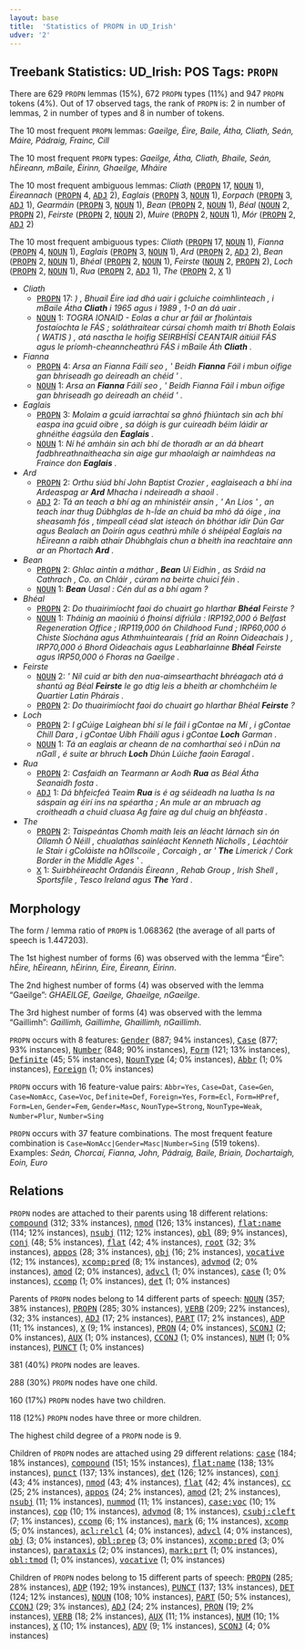 ```yaml
---
layout: base
title:  'Statistics of PROPN in UD_Irish'
udver: '2'
---
```


## Treebank Statistics: UD_Irish: POS Tags: `PROPN`

There are 629 `PROPN` lemmas (15%), 672 `PROPN` types (11%) and 947 `PROPN` tokens (4%).
Out of 17 observed tags, the rank of `PROPN` is: 2 in number of lemmas, 2 in number of types and 8 in number of tokens.

The 10 most frequent `PROPN` lemmas: <em>Gaeilge, Éire, Baile, Átha, Cliath, Seán, Máire, Pádraig, Frainc, Cill</em>

The 10 most frequent `PROPN` types:  <em>Gaeilge, Átha, Cliath, Bhaile, Seán, hÉireann, mBaile, Éirinn, Ghaeilge, Mháire</em>

The 10 most frequent ambiguous lemmas: <em>Cliath</em> (<tt><a href="ga-pos-PROPN.html">PROPN</a></tt> 17, <tt><a href="ga-pos-NOUN.html">NOUN</a></tt> 1), <em>Éireannach</em> (<tt><a href="ga-pos-PROPN.html">PROPN</a></tt> 4, <tt><a href="ga-pos-ADJ.html">ADJ</a></tt> 2), <em>Eaglais</em> (<tt><a href="ga-pos-PROPN.html">PROPN</a></tt> 3, <tt><a href="ga-pos-NOUN.html">NOUN</a></tt> 1), <em>Eorpach</em> (<tt><a href="ga-pos-PROPN.html">PROPN</a></tt> 3, <tt><a href="ga-pos-ADJ.html">ADJ</a></tt> 1), <em>Gearmáin</em> (<tt><a href="ga-pos-PROPN.html">PROPN</a></tt> 3, <tt><a href="ga-pos-NOUN.html">NOUN</a></tt> 1), <em>Bean</em> (<tt><a href="ga-pos-PROPN.html">PROPN</a></tt> 2, <tt><a href="ga-pos-NOUN.html">NOUN</a></tt> 1), <em>Béal</em> (<tt><a href="ga-pos-NOUN.html">NOUN</a></tt> 2, <tt><a href="ga-pos-PROPN.html">PROPN</a></tt> 2), <em>Feirste</em> (<tt><a href="ga-pos-PROPN.html">PROPN</a></tt> 2, <tt><a href="ga-pos-NOUN.html">NOUN</a></tt> 2), <em>Muire</em> (<tt><a href="ga-pos-PROPN.html">PROPN</a></tt> 2, <tt><a href="ga-pos-NOUN.html">NOUN</a></tt> 1), <em>Mór</em> (<tt><a href="ga-pos-PROPN.html">PROPN</a></tt> 2, <tt><a href="ga-pos-ADJ.html">ADJ</a></tt> 2)

The 10 most frequent ambiguous types:  <em>Cliath</em> (<tt><a href="ga-pos-PROPN.html">PROPN</a></tt> 17, <tt><a href="ga-pos-NOUN.html">NOUN</a></tt> 1), <em>Fianna</em> (<tt><a href="ga-pos-PROPN.html">PROPN</a></tt> 4, <tt><a href="ga-pos-NOUN.html">NOUN</a></tt> 1), <em>Eaglais</em> (<tt><a href="ga-pos-PROPN.html">PROPN</a></tt> 3, <tt><a href="ga-pos-NOUN.html">NOUN</a></tt> 1), <em>Ard</em> (<tt><a href="ga-pos-PROPN.html">PROPN</a></tt> 2, <tt><a href="ga-pos-ADJ.html">ADJ</a></tt> 2), <em>Bean</em> (<tt><a href="ga-pos-PROPN.html">PROPN</a></tt> 2, <tt><a href="ga-pos-NOUN.html">NOUN</a></tt> 1), <em>Bhéal</em> (<tt><a href="ga-pos-PROPN.html">PROPN</a></tt> 2, <tt><a href="ga-pos-NOUN.html">NOUN</a></tt> 1), <em>Feirste</em> (<tt><a href="ga-pos-NOUN.html">NOUN</a></tt> 2, <tt><a href="ga-pos-PROPN.html">PROPN</a></tt> 2), <em>Loch</em> (<tt><a href="ga-pos-PROPN.html">PROPN</a></tt> 2, <tt><a href="ga-pos-NOUN.html">NOUN</a></tt> 1), <em>Rua</em> (<tt><a href="ga-pos-PROPN.html">PROPN</a></tt> 2, <tt><a href="ga-pos-ADJ.html">ADJ</a></tt> 1), <em>The</em> (<tt><a href="ga-pos-PROPN.html">PROPN</a></tt> 2, <tt><a href="ga-pos-X.html">X</a></tt> 1)


* <em>Cliath</em>
  * <tt><a href="ga-pos-PROPN.html">PROPN</a></tt> 17: <em>) , Bhuail Éire iad dhá uair i gcluiche coimhlinteach , i mBaile Átha <b>Cliath</b> i 1965 agus i 1989 , 1-0 an dá uair .</em>
  * <tt><a href="ga-pos-NOUN.html">NOUN</a></tt> 1: <em>TOGRA IONAID - Eolas a chur ar fáil ar fholúntais fostaíochta le FÁS ; soláthraítear cúrsaí chomh maith trí Bhoth Eolais ( WATIS ) , atá nasctha le hoifig SEIRBHÍSÍ CEANTAIR áitiúil FÁS agus le príomh-cheanncheathrú FÁS i mBaile Áth <b>Cliath</b> .</em>
* <em>Fianna</em>
  * <tt><a href="ga-pos-PROPN.html">PROPN</a></tt> 4: <em>Arsa an Fianna Fáilí seo , ' Beidh <b>Fianna</b> Fáil i mbun oifige gan bhriseadh go deireadh an chéid ' .</em>
  * <tt><a href="ga-pos-NOUN.html">NOUN</a></tt> 1: <em>Arsa an <b>Fianna</b> Fáilí seo , ' Beidh Fianna Fáil i mbun oifige gan bhriseadh go deireadh an chéid ' .</em>
* <em>Eaglais</em>
  * <tt><a href="ga-pos-PROPN.html">PROPN</a></tt> 3: <em>Molaim a gcuid iarrachtaí sa ghnó fhiúntach sin ach bhí easpa ina gcuid oibre , sa dóigh is gur cuireadh béim láidir ar ghnéithe éagsúla den <b>Eaglais</b> .</em>
  * <tt><a href="ga-pos-NOUN.html">NOUN</a></tt> 1: <em>Ní hé amháin sin ach bhí de thoradh ar an dá bheart fadbhreathnaitheacha sin aige gur mhaolaigh ar naimhdeas na Fraince don <b>Eaglais</b> .</em>
* <em>Ard</em>
  * <tt><a href="ga-pos-PROPN.html">PROPN</a></tt> 2: <em>Orthu siúd bhí John Baptist Crozier , eaglaiseach a bhí ina Ardeaspag ar <b>Ard</b> Mhacha i ndeireadh a shaoil .</em>
  * <tt><a href="ga-pos-ADJ.html">ADJ</a></tt> 2: <em>Tá an teach a bhí ag an mhinistéir ansin , ' An Lios ' , an teach inar thug Dúbhglas de h-Íde an chuid ba mhó dá óige , ina sheasamh fós , timpeall céad slat isteach ón bhóthar idir Dún Gar agus Bealach an Doirín agus ceathrú mhíle ó shéipéal Eaglais na hÉireann a raibh athair Dhúbhglais chun a bheith ina reachtaire ann ar an Phortach <b>Ard</b> .</em>
* <em>Bean</em>
  * <tt><a href="ga-pos-PROPN.html">PROPN</a></tt> 2: <em>Ghlac aintín a máthar , <b>Bean</b> Uí Eidhin , as Sráid na Cathrach , Co. an Chláir , cúram na beirte chuici féin .</em>
  * <tt><a href="ga-pos-NOUN.html">NOUN</a></tt> 1: <em><b>Bean</b> Uasal : Cén dul as a bhí agam ?</em>
* <em>Bhéal</em>
  * <tt><a href="ga-pos-PROPN.html">PROPN</a></tt> 2: <em>Do thuairimíocht faoi do chuairt go hIarthar <b>Bhéal</b> Feirste ?</em>
  * <tt><a href="ga-pos-NOUN.html">NOUN</a></tt> 1: <em>Tháinig an maoiniú ó fhoinsí difriúla : IRP192,000 ó Belfast Regeneration Office ; IRP119,000 ón Childhood Fund ; IRP60,000 ó Chiste Síochána agus Athmhuintearais ( fríd an Roinn Oideachais ) , IRP70,000 ó Bhord Oideachais agus Leabharlainne <b>Bhéal</b> Feirste agus IRP50,000 ó Fhoras na Gaeilge .</em>
* <em>Feirste</em>
  * <tt><a href="ga-pos-NOUN.html">NOUN</a></tt> 2: <em>' Níl cuid ar bith den nua-aimsearthacht bhréagach atá á shantú ag Béal <b>Feirste</b> le go dtig leis a bheith ar chomhchéim le Quartier Latin Phárais .</em>
  * <tt><a href="ga-pos-PROPN.html">PROPN</a></tt> 2: <em>Do thuairimíocht faoi do chuairt go hIarthar Bhéal <b>Feirste</b> ?</em>
* <em>Loch</em>
  * <tt><a href="ga-pos-PROPN.html">PROPN</a></tt> 2: <em>I gCúige Laighean bhí sí le fáil i gContae na Mí , i gContae Chill Dara , i gContae Uíbh Fháilí agus i gContae <b>Loch</b> Garman .</em>
  * <tt><a href="ga-pos-NOUN.html">NOUN</a></tt> 1: <em>Tá an eaglais ar cheann de na comharthaí seó i nDún na nGall , é suite ar bhruch <b>Loch</b> Dhún Lúiche faoin Earagal .</em>
* <em>Rua</em>
  * <tt><a href="ga-pos-PROPN.html">PROPN</a></tt> 2: <em>Casfaidh an Tearmann ar Aodh <b>Rua</b> as Béal Átha Seanaidh fosta .</em>
  * <tt><a href="ga-pos-ADJ.html">ADJ</a></tt> 1: <em>Dá bhfeicfeá Teaim <b>Rua</b> is é ag séideadh na luatha Is na sáspain ag éirí ins na spéartha ; An mule ar an mbruach ag croitheadh a chuid cluasa Ag faire ag dul chuig an bhféasta .</em>
* <em>The</em>
  * <tt><a href="ga-pos-PROPN.html">PROPN</a></tt> 2: <em>Taispeántas Chomh maith leis an léacht lárnach sin ón Ollamh Ó Néill , chualathas sainléacht Kenneth Nicholls , Léachtóir le Stair i gColáiste na hOllscoile , Corcaigh , ar ' <b>The</b> Limerick / Cork Border in the Middle Ages ' .</em>
  * <tt><a href="ga-pos-X.html">X</a></tt> 1: <em>Suirbhéireacht Ordanáis Éireann , Rehab Group , Irish Shell , Sportsfile , Tesco Ireland agus <b>The</b> Yard .</em>

## Morphology

The form / lemma ratio of `PROPN` is 1.068362 (the average of all parts of speech is 1.447203).

The 1st highest number of forms (6) was observed with the lemma “Éire”: <em>hÉire, hÉireann, hÉirinn, Éire, Éireann, Éirinn</em>.

The 2nd highest number of forms (4) was observed with the lemma “Gaeilge”: <em>GHAEILGE, Gaeilge, Ghaeilge, nGaeilge</em>.

The 3rd highest number of forms (4) was observed with the lemma “Gaillimh”: <em>Gaillimh, Gaillimhe, Ghaillimh, nGaillimh</em>.

`PROPN` occurs with 8 features: <tt><a href="ga-feat-Gender.html">Gender</a></tt> (887; 94% instances), <tt><a href="ga-feat-Case.html">Case</a></tt> (877; 93% instances), <tt><a href="ga-feat-Number.html">Number</a></tt> (848; 90% instances), <tt><a href="ga-feat-Form.html">Form</a></tt> (121; 13% instances), <tt><a href="ga-feat-Definite.html">Definite</a></tt> (45; 5% instances), <tt><a href="ga-feat-NounType.html">NounType</a></tt> (4; 0% instances), <tt><a href="ga-feat-Abbr.html">Abbr</a></tt> (1; 0% instances), <tt><a href="ga-feat-Foreign.html">Foreign</a></tt> (1; 0% instances)

`PROPN` occurs with 16 feature-value pairs: `Abbr=Yes`, `Case=Dat`, `Case=Gen`, `Case=NomAcc`, `Case=Voc`, `Definite=Def`, `Foreign=Yes`, `Form=Ecl`, `Form=HPref`, `Form=Len`, `Gender=Fem`, `Gender=Masc`, `NounType=Strong`, `NounType=Weak`, `Number=Plur`, `Number=Sing`

`PROPN` occurs with 37 feature combinations.
The most frequent feature combination is `Case=NomAcc|Gender=Masc|Number=Sing` (519 tokens).
Examples: <em>Seán, Chorcaí, Fianna, John, Pádraig, Baile, Briain, Dochartaigh, Eoin, Euro</em>


## Relations

`PROPN` nodes are attached to their parents using 18 different relations: <tt><a href="ga-dep-compound.html">compound</a></tt> (312; 33% instances), <tt><a href="ga-dep-nmod.html">nmod</a></tt> (126; 13% instances), <tt><a href="ga-dep-flat-name.html">flat:name</a></tt> (114; 12% instances), <tt><a href="ga-dep-nsubj.html">nsubj</a></tt> (112; 12% instances), <tt><a href="ga-dep-obl.html">obl</a></tt> (89; 9% instances), <tt><a href="ga-dep-conj.html">conj</a></tt> (48; 5% instances), <tt><a href="ga-dep-flat.html">flat</a></tt> (42; 4% instances), <tt><a href="ga-dep-root.html">root</a></tt> (32; 3% instances), <tt><a href="ga-dep-appos.html">appos</a></tt> (28; 3% instances), <tt><a href="ga-dep-obj.html">obj</a></tt> (16; 2% instances), <tt><a href="ga-dep-vocative.html">vocative</a></tt> (12; 1% instances), <tt><a href="ga-dep-xcomp-pred.html">xcomp:pred</a></tt> (8; 1% instances), <tt><a href="ga-dep-advmod.html">advmod</a></tt> (2; 0% instances), <tt><a href="ga-dep-amod.html">amod</a></tt> (2; 0% instances), <tt><a href="ga-dep-advcl.html">advcl</a></tt> (1; 0% instances), <tt><a href="ga-dep-case.html">case</a></tt> (1; 0% instances), <tt><a href="ga-dep-ccomp.html">ccomp</a></tt> (1; 0% instances), <tt><a href="ga-dep-det.html">det</a></tt> (1; 0% instances)

Parents of `PROPN` nodes belong to 14 different parts of speech: <tt><a href="ga-pos-NOUN.html">NOUN</a></tt> (357; 38% instances), <tt><a href="ga-pos-PROPN.html">PROPN</a></tt> (285; 30% instances), <tt><a href="ga-pos-VERB.html">VERB</a></tt> (209; 22% instances),  (32; 3% instances), <tt><a href="ga-pos-ADJ.html">ADJ</a></tt> (17; 2% instances), <tt><a href="ga-pos-PART.html">PART</a></tt> (17; 2% instances), <tt><a href="ga-pos-ADP.html">ADP</a></tt> (11; 1% instances), <tt><a href="ga-pos-X.html">X</a></tt> (9; 1% instances), <tt><a href="ga-pos-PRON.html">PRON</a></tt> (4; 0% instances), <tt><a href="ga-pos-SCONJ.html">SCONJ</a></tt> (2; 0% instances), <tt><a href="ga-pos-AUX.html">AUX</a></tt> (1; 0% instances), <tt><a href="ga-pos-CCONJ.html">CCONJ</a></tt> (1; 0% instances), <tt><a href="ga-pos-NUM.html">NUM</a></tt> (1; 0% instances), <tt><a href="ga-pos-PUNCT.html">PUNCT</a></tt> (1; 0% instances)

381 (40%) `PROPN` nodes are leaves.

288 (30%) `PROPN` nodes have one child.

160 (17%) `PROPN` nodes have two children.

118 (12%) `PROPN` nodes have three or more children.

The highest child degree of a `PROPN` node is 9.

Children of `PROPN` nodes are attached using 29 different relations: <tt><a href="ga-dep-case.html">case</a></tt> (184; 18% instances), <tt><a href="ga-dep-compound.html">compound</a></tt> (151; 15% instances), <tt><a href="ga-dep-flat-name.html">flat:name</a></tt> (138; 13% instances), <tt><a href="ga-dep-punct.html">punct</a></tt> (137; 13% instances), <tt><a href="ga-dep-det.html">det</a></tt> (126; 12% instances), <tt><a href="ga-dep-conj.html">conj</a></tt> (43; 4% instances), <tt><a href="ga-dep-nmod.html">nmod</a></tt> (43; 4% instances), <tt><a href="ga-dep-flat.html">flat</a></tt> (42; 4% instances), <tt><a href="ga-dep-cc.html">cc</a></tt> (25; 2% instances), <tt><a href="ga-dep-appos.html">appos</a></tt> (24; 2% instances), <tt><a href="ga-dep-amod.html">amod</a></tt> (21; 2% instances), <tt><a href="ga-dep-nsubj.html">nsubj</a></tt> (11; 1% instances), <tt><a href="ga-dep-nummod.html">nummod</a></tt> (11; 1% instances), <tt><a href="ga-dep-case-voc.html">case:voc</a></tt> (10; 1% instances), <tt><a href="ga-dep-cop.html">cop</a></tt> (10; 1% instances), <tt><a href="ga-dep-advmod.html">advmod</a></tt> (8; 1% instances), <tt><a href="ga-dep-csubj-cleft.html">csubj:cleft</a></tt> (7; 1% instances), <tt><a href="ga-dep-ccomp.html">ccomp</a></tt> (6; 1% instances), <tt><a href="ga-dep-mark.html">mark</a></tt> (6; 1% instances), <tt><a href="ga-dep-xcomp.html">xcomp</a></tt> (5; 0% instances), <tt><a href="ga-dep-acl-relcl.html">acl:relcl</a></tt> (4; 0% instances), <tt><a href="ga-dep-advcl.html">advcl</a></tt> (4; 0% instances), <tt><a href="ga-dep-obj.html">obj</a></tt> (3; 0% instances), <tt><a href="ga-dep-obl-prep.html">obl:prep</a></tt> (3; 0% instances), <tt><a href="ga-dep-xcomp-pred.html">xcomp:pred</a></tt> (3; 0% instances), <tt><a href="ga-dep-parataxis.html">parataxis</a></tt> (2; 0% instances), <tt><a href="ga-dep-mark-prt.html">mark:prt</a></tt> (1; 0% instances), <tt><a href="ga-dep-obl-tmod.html">obl:tmod</a></tt> (1; 0% instances), <tt><a href="ga-dep-vocative.html">vocative</a></tt> (1; 0% instances)

Children of `PROPN` nodes belong to 15 different parts of speech: <tt><a href="ga-pos-PROPN.html">PROPN</a></tt> (285; 28% instances), <tt><a href="ga-pos-ADP.html">ADP</a></tt> (192; 19% instances), <tt><a href="ga-pos-PUNCT.html">PUNCT</a></tt> (137; 13% instances), <tt><a href="ga-pos-DET.html">DET</a></tt> (124; 12% instances), <tt><a href="ga-pos-NOUN.html">NOUN</a></tt> (108; 10% instances), <tt><a href="ga-pos-PART.html">PART</a></tt> (50; 5% instances), <tt><a href="ga-pos-CCONJ.html">CCONJ</a></tt> (29; 3% instances), <tt><a href="ga-pos-ADJ.html">ADJ</a></tt> (24; 2% instances), <tt><a href="ga-pos-PRON.html">PRON</a></tt> (19; 2% instances), <tt><a href="ga-pos-VERB.html">VERB</a></tt> (18; 2% instances), <tt><a href="ga-pos-AUX.html">AUX</a></tt> (11; 1% instances), <tt><a href="ga-pos-NUM.html">NUM</a></tt> (10; 1% instances), <tt><a href="ga-pos-X.html">X</a></tt> (10; 1% instances), <tt><a href="ga-pos-ADV.html">ADV</a></tt> (9; 1% instances), <tt><a href="ga-pos-SCONJ.html">SCONJ</a></tt> (4; 0% instances)

